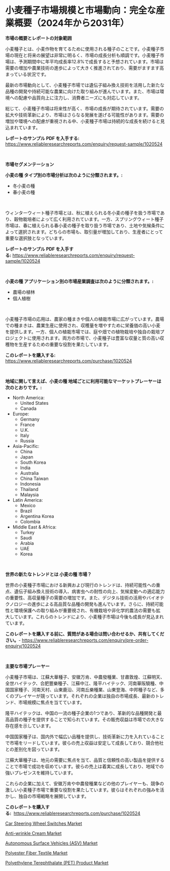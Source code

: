 <p><h1>小麦種子市場規模と市場動向：完全な産業概要（2024年から2031年）</h1></p><p><strong>市場の概要とレポートの対象範囲</strong></p>
<p><p>小麦種子とは、小麦作物を育てるために使用される種子のことです。小麦種子市場の現在と将来の展望は非常に明るく、市場の成長分析も順調です。小麦種子市場は、予測期間中に年平均成長率12.8%で成長すると予想されています。市場は需要の増加や農業技術の進歩によって大きく推進されており、需要がますます高まっている状況です。</p><p>最新の市場動向として、小麦種子市場では遺伝子組み換え技術を活用した新たな品種の開発や持続可能な農業に向けた取り組みが進んでいます。また、市場は環境への配慮や品質向上に注力し、消費者ニーズにも対応しています。</p><p>総じて、小麦種子市場は将来性が高く、市場の成長が期待されています。需要の拡大や技術革新により、市場はさらなる発展を遂げる可能性があります。需要の増加や環境への配慮が重視される中、小麦種子市場は持続的な成長を続けると見込まれています。</p></p>
<p><strong>レポートのサンプル PDF を入手する:</strong> <a href="https://www.reliableresearchreports.com/enquiry/request-sample/1020524">https://www.reliableresearchreports.com/enquiry/request-sample/1020524</a></p>
<p>&nbsp;</p>
<p><strong>市場セグメンテーション</strong></p>
<p><strong>小麦の種 タイプ別の市場分析は次のように分類されます。:</strong></p>
<p><ul><li>冬小麦の種</li><li>春小麦の種</li></ul></p>
<p>&nbsp;</p>
<p><p>ウィンターウィート種子市場とは、秋に植えられる冬小麦の種子を扱う市場であり、穀物栽培者によって広く利用されています。一方、スプリングウィート種子市場は、春に植えられる春小麦の種子を取り扱う市場であり、土地や気候条件によって選択されます。どちらの市場も、取引量が増加しており、生産者にとって重要な選択肢となっています。</p></p>
<p><strong>レポートのサンプル PDF を入手する:</strong>&nbsp;<a href="https://www.reliableresearchreports.com/enquiry/request-sample/1020524">https://www.reliableresearchreports.com/enquiry/request-sample/1020524</a></p>
<p>&nbsp;</p>
<p><strong> 小麦の種 アプリケーション別の市場産業調査は次のように分類されます。:</strong></p>
<p><ul><li>農場の植林</li><li>個人植樹</li></ul></p>
<p>&nbsp;</p>
<p><p>小麦種子市場の応用は、農家の種まきや個人の植栽市場に広がっています。農場での種まきは、農業生産に使用され、収穫量を増やすために栄養価の高い小麦を提供します。一方、個人の植栽市場では、庭や畑での植物栽培や独自の栽培プロジェクトに使用されます。両方の市場で、小麦種子は豊富な収量と質の高い収穫物を生産するための重要な役割を果たしています。</p></p>
<p><strong>このレポートを購入する:</strong>&nbsp; <a href="https://www.reliableresearchreports.com/purchase/1020524">https://www.reliableresearchreports.com/purchase/1020524</a></p>
<p>&nbsp;</p>
<p><strong>地域に関して言えば、小麦の種 地域ごとに利用可能なマーケットプレーヤーは次のとおりです。:</strong></p>
<p><ul>
    <li>
        North America:
        <ul>
            <li>United States</li>
            <li>Canada</li>
        </ul>
    </li>
    <li>
        Europe:
        <ul>
            <li>Germany</li>
            <li>France</li>
            <li>U.K.</li>
            <li>Italy</li>
            <li>Russia</li>
        </ul>
    </li>
    <li>
        Asia-Pacific:
        <ul>
            <li>China</li>
            <li>Japan</li>
            <li>South Korea</li>
            <li>India</li>
            <li>Australia</li>
            <li>China Taiwan</li>
            <li>Indonesia</li>
            <li>Thailand</li>
            <li>Malaysia</li>
        </ul>
    </li>
    <li>
        Latin America:
        <ul>
            <li>Mexico</li>
            <li>Brazil</li>
            <li>Argentina Korea</li>
            <li>Colombia</li>
        </ul>
    </li>
    <li>
        Middle East & Africa:
        <ul>
            <li>Turkey</li>
            <li>Saudi</li>
            <li>Arabia</li>
            <li>UAE</li>
            <li>Korea</li>
        </ul>
    </li>
    </ul></p>
<p>&nbsp;</p>
<p><strong>世界の新たなトレンドとは 小麦の種 市場？</strong></p>
<p><p>世界の小麦種子市場における新興および現行のトレンドは、持続可能性への重点、遺伝子組み換え技術の導入、病害虫への耐性の向上、気候変動への適応能力の重要性、高収量種子の需要の増加です。また、デジタル技術の活用やバイオテクノロジーの進歩による高品質な品種の開発も進んでいます。さらに、持続可能性と環境保護への取り組みが重要視され、有機栽培や非化学的農法の需要も拡大しています。これらのトレンドにより、小麦種子市場は今後も成長が見込まれています。</p></p>
<p><strong>このレポートを購入する前に、質問がある場合は問い合わせるか、共有してください。</strong>- <a href="https://www.reliableresearchreports.com/enquiry/pre-order-enquiry/1020524">https://www.reliableresearchreports.com/enquiry/pre-order-enquiry/1020524</a></p>
<p>&nbsp;</p>
<p><strong>主要な市場プレーヤー</strong></p>
<p><p>小麦種子市場は、江蘇大華種子、安徽万肯、中農發種業、甘肅敦煌、江蘇明天、全世ハイテック、合肥豐樂種子、江蘇中江、隆平ハイテック、河南華阪驍種、中国国家種子、河南天村、山東鹿沿、河南丘樂種業、山東登海、中邦種子など、多くのプレイヤーが競っています。それぞれの企業は独自の市場成長、最新のトレンド、市場規模に焦点を当てています。</p><p>隆平ハイテックは、中国の一流の種子企業の1つであり、革新的な品種開発と最高品質の種子を提供することで知られています。その販売収益は市場での大きな存在感を示しています。</p><p>中国国家種子は、国内外で幅広い品種を提供し、技術革新に力を入れていることで市場をリードしています。彼らの売上収益は安定して成長しており、競合他社との差別化を図っています。</p><p>江蘇大華種子は、地元の需要に焦点を当て、品質と信頼性の高い製品を提供することで市場で成功を収めています。彼らの売上は着実に成長しており、地域での強いプレゼンスを維持しています。</p><p>これらの企業に加えて、安徽万肯や中農發種業などの他のプレイヤーも、競争の激しい小麦種子市場で重要な役割を果たしています。彼らはそれぞれの強みを活かし、独自の市場戦略を展開しています。</p></p>
<p><strong>このレポートを購入する:</strong>&nbsp;&nbsp;<a href="https://www.reliableresearchreports.com/purchase/1020524">https://www.reliableresearchreports.com/purchase/1020524</a></p>
<p><p><a href="https://github.com/prosalinda88/Market-Research-Report-List-3/blob/main/car-steering-wheel-switches-market.md">Car Steering Wheel Switches Market</a></p><p><a href="https://issuu.com/reportprime-2/docs/anti-wrinkle-cream-market-size-2030.pptx">Anti-wrinkle Cream Market</a></p><p><a href="https://github.com/NorbertYates/Market-Research-Report-List-3/blob/main/autonomous-surface-vehicles-asv-market.md">Autonomous Surface Vehicles (ASV) Market</a></p><p><a href="https://view.publitas.com/reportprime-1/polyester-fiber-textile-market-size-evaluating-its-market-trends-growth-and-projections-2023-2030/">Polyester Fiber Textile Market</a></p><p><a href="https://view.publitas.com/reportprime-1/polyethylene-terephthalate-pet-product-market-analysis-and-market-size-global-industry-overview-market-segmentation-and-forecast-2023-to-2030/">Polyethylene Terephthalate (PET) Product Market</a></p></p>